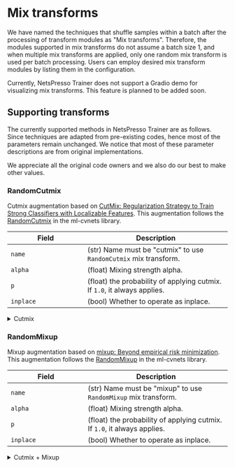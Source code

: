 # Mix transforms

We have named the techniques that shuffle samples within a batch after the processing of transform modules as "Mix transforms". Therefore, the modules supported in mix transforms do not assume a batch size 1, and when multiple mix transforms are applied, only one random mix transform is used per batch processing. Users can employ desired mix transform modules by listing them in the configuration.

Currently, NetsPresso Trainer does not support a Gradio demo for visualizing mix transforms. This feature is planned to be added soon.

## Supporting transforms

The currently supported methods in NetsPresso Trainer are as follows. Since techniques are adapted from pre-existing codes, hence most of the parameters remain unchanged. We notice that most of these parameter descriptions are from original implementations.

We appreciate all the original code owners and we also do our best to make other values.

### RandomCutmix

Cutmix augmentation based on [CutMix: Regularization Strategy to Train Strong Classifiers with Localizable Features](https://openaccess.thecvf.com/content_ICCV_2019/papers/Yun_CutMix_Regularization_Strategy_to_Train_Strong_Classifiers_With_Localizable_Features_ICCV_2019_paper.pdf). This augmentation follows the [RandomCutmix](https://github.com/apple/ml-cvnets/blob/77717569ab4a852614dae01f010b32b820cb33bb/data/transforms/image_torch.py) in the ml-cvnets library.

| Field <img width=200/> | Description |
|---|---|
| `name` | (str) Name must be "cutmix" to use `RandomCutmix` mix transform. |
| `alpha` | (float) Mixing strength alpha. |
| `p` | (float) the probability of applying cutmix. If `1.0`, it always applies. |
| `inplace` | (bool) Whether to operate as inplace. |

<details>
  <summary>Cutmix</summary>
  
  ```yaml
  augmentation:
    mix_transforms:
      -
        name: cutmix
        alpha: 1.0
        p: 1.0
        inplace: False
  ```
</details>

### RandomMixup

Mixup augmentation based on [mixup: Beyond empirical risk minimization](https://arxiv.org/pdf/1710.09412.pdf%C2%A0). This augmentation follows the [RandomMixup](https://github.com/apple/ml-cvnets/blob/77717569ab4a852614dae01f010b32b820cb33bb/data/transforms/image_torch.py) in the ml-cvnets library.


| Field <img width=200/> | Description |
|---|---|
| `name` | (str) Name must be "mixup" to use `RandomMixup` mix transform. |
| `alpha` | (float) Mixing strength alpha. |
| `p` | (float) the probability of applying cutmix. If `1.0`, it always applies. |
| `inplace` | (bool) Whether to operate as inplace. |

<details>
  <summary>Cutmix + Mixup</summary>
  
  ```yaml
  augmentation:
    mix_transforms:
      -
        name: mixup
        alpha: 0.25
        p: 1.0
        inplace: False
  ```
</details>
